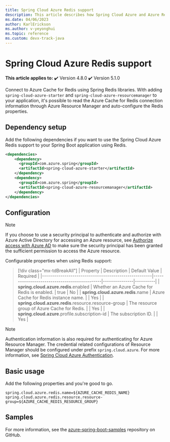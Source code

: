 ```yaml
---
title: Spring Cloud Azure Redis support
description: This article describes how Spring Cloud Azure and Azure Redis can be used together.
ms.date: 04/06/2023
author: KarlErickson
ms.author: v-yeyonghui
ms.topic: reference
ms.custom: devx-track-java
---
```


# Spring Cloud Azure Redis support

**This article applies to:** ✔️ Version 4.8.0 ✔️ Version 5.1.0

Connect to Azure Cache for Redis using Spring Redis libraries. With adding `spring-cloud-azure-starter` and `spring-cloud-azure-resourcemanager` to your application, it's possible to read the Azure Cache for Redis connection information through Azure Resource Manager and auto-configure the Redis properties.

## Dependency setup

Add the following dependencies if you want to use the Spring Cloud Azure Redis support to your Spring Boot application using Redis.

```xml
<dependencies>
    <dependency>
      <groupId>com.azure.spring</groupId>
      <artifactId>spring-cloud-azure-starter</artifactId>
    </dependency>
    <dependency>
      <groupId>com.azure.spring</groupId>
      <artifactId>spring-cloud-azure-resourcemanager</artifactId>
    </dependency>
</dependencies>
```

## Configuration

> [!NOTE]
> If you choose to use a security principal to authenticate and authorize with Azure Active Directory for accessing an Azure resource, see [Authorize access with Azure AD](authentication.md#authorize-access-with-azure-active-directory) to make sure the security principal has been granted the sufficient permission to access the Azure resource.

Configurable properties when using Redis support:

> [!div class="mx-tdBreakAll"]
> | Property                                             | Description                                  | Default Value | Required |
> |------------------------------------------------------|----------------------------------------------|---------------|----------|
> | **spring.cloud.azure.redis**.enabled                 | Whether an Azure Cache for Redis is enabled. | true          | No       |
> | **spring.cloud.azure.redis**.name                    | Azure Cache for Redis instance name.         |               | Yes      |
> | **spring.cloud.azure.redis**.resource.resource-group | The resource group of Azure Cache for Redis. |               | Yes      |
> | **spring.cloud.azure**.profile.subscription-id       | The subscription ID.                         |               | Yes      |

> [!NOTE]
Authentication information is also required for authenticating for Azure Resource Manager. The credential related configurations of Resource Manager should be configured under prefix `spring.cloud.azure`. For more information, see [Spring Cloud Azure Authentication](authentication.md).

## Basic usage

Add the following properties and you're good to go.

```properties
spring.cloud.azure.redis.name=${AZURE_CACHE_REDIS_NAME}
spring.cloud.azure.redis.resource.resource-group=${AZURE_CACHE_REDIS_RESOURCE_GROUP}
```

## Samples

For more information, see the [azure-spring-boot-samples](https://github.com/Azure-Samples/azure-spring-boot-samples/tree/main) repository on GitHub.
